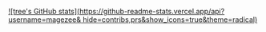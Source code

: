 [![tree's GitHub stats](https://github-readme-stats.vercel.app/api?username=magezee&
hide=contribs,prs&show_icons=true&theme=radical)](https://github.com/anuraghazra/github-readme-stats)

